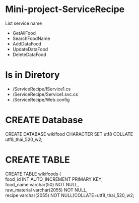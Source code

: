 # Mini-project-ServiceRecipe
 
List service name

- GetAllFood
- SearchFoodName
- AddDataFood
- UpdateDataFood
- DeleteDataFood

# Is in Diretory

- /ServiceRecipe/IService1.cs <br>
- /ServiceRecipe/Service1.svc.cs <br>
- /ServiceRecipe/Web.config

# CREATE Database

CREATE DATABASE wikifood CHARACTER SET utf8 COLLATE utf8_thai_520_w2;

# CREATE TABLE

CREATE TABLE wikifoods (<br>
  food_id INT AUTO_INCREMENT PRIMARY KEY,<br>
  food_name varchar(50) NOT NULL,<br>
  raw_material varchar(2055) NOT NULL,<br>
  recipe varchar(2055) NOT NULL)COLLATE=utf8_thai_520_w2;
